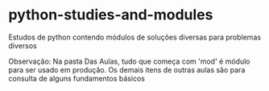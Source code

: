 # python-studies-and-modules
 Estudos de python contendo módulos de soluções diversas para problemas diversos




Observação: Na pasta Das Aulas, tudo que começa com 'mod' é módulo para ser usado em produção. Os demais itens de outras aulas são para  consulta de alguns fundamentos básicos

